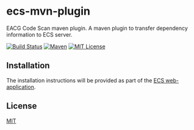 # ecs-mvn-plugin
EACG Code Scan maven plugin. A maven plugin to transfer dependency information to ECS server.

[![Build Status](https://travis-ci.org/eacg-gmbh/ecs-mvn-plugin.svg?branch=master)](https://travis-ci.org/eacg-gmbh/ecs-mvn-plugin)
[![Maven](https://img.shields.io/maven-central/v/de.eacg/ecs-mvn-plugin.svg)](http://search.maven.org/#search|gav|1|g%3A%22de.eacg%22%20AND%20a%3A%22ecs-mvn-plugin%22)
[![MIT License](https://img.shields.io/npm/l/check-dependencies.svg?style=flat-square)](http://opensource.org/licenses/MIT)

## Installation
The installation instructions will be provided as part of the [ECS web-application](https://ecs.eacg.de/install/).
## License
[MIT](https://github.com/eacg-gmbh/ecs-mvn-plugin/blob/master/LICENSE)

